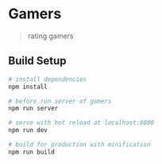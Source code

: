 # Gamers

> rating gamers

## Build Setup

``` bash
# install dependencies
npm install

# before run server of gamers
npm run server

# serve with hot reload at localhost:8080
npm run dev

# build for production with minification
npm run build
```
